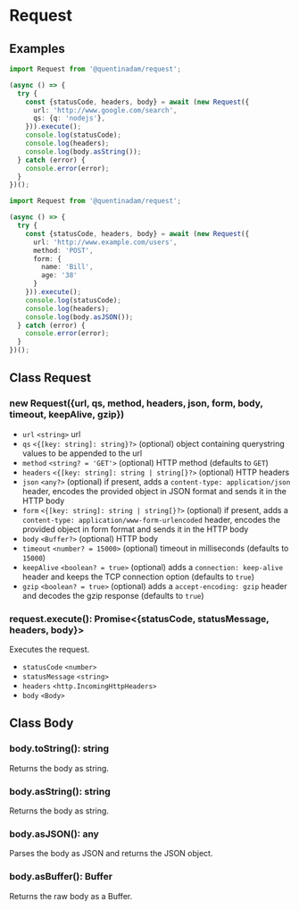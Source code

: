 # Request

## Examples

```typescript
import Request from '@quentinadam/request';

(async () => {
  try {
    const {statusCode, headers, body} = await (new Request({
      url: 'http://www.google.com/search',
      qs: {q: 'nodejs'},
    })).execute();
    console.log(statusCode);
    console.log(headers);
    console.log(body.asString());
  } catch (error) {
    console.error(error);
  }
})();
```

```typescript
import Request from '@quentinadam/request';

(async () => {
  try {
    const {statusCode, headers, body} = await (new Request({
      url: 'http://www.example.com/users',
      method: 'POST',
      form: {
        name: 'Bill',
        age: '38'
      }
    })).execute();
    console.log(statusCode);
    console.log(headers);
    console.log(body.asJSON());
  } catch (error) {
    console.error(error);
  }
})();
```

## Class Request

### new Request({url, qs, method, headers, json, form, body, timeout, keepAlive, gzip})

 - ```url``` ```<string>``` url
 - ```qs``` ```<{[key: string]: string}?>``` (optional) object containing querystring values to be appended to the url
 - ```method``` ```<string? = 'GET'>``` (optional) HTTP method (defaults to ```GET```)
 - ```headers``` ```<{[key: string]: string | string[}?>``` (optional) HTTP headers
 - ```json``` ```<any?>``` (optional) if present, adds a ```content-type: application/json``` header, encodes the provided object in JSON format and sends it in the HTTP body
 - ```form``` ```<{[key: string]: string | string[}?>``` (optional) if present, adds a ```content-type: application/www-form-urlencoded``` header, encodes the provided object in form format and sends it in the HTTP body
 - ```body``` ```<Buffer?>``` (optional) HTTP body
 - ```timeout``` ```<number? = 15000>``` (optional) timeout in milliseconds (defaults to ```15000```)
 - ```keepAlive``` ```<boolean? = true>``` (optional) adds a ```connection: keep-alive``` header and keeps the TCP connection option (defaults to ```true```)
 - ```gzip``` ```<boolean? = true>``` (optional) adds a ```accept-encoding: gzip``` header and decodes the gzip response (defaults to ```true```)
 
 ### request.execute(): Promise<{statusCode, statusMessage, headers, body}>
 
Executes the request.

 - ```statusCode``` ```<number>```
 - ```statusMessage``` ```<string>```
 - ```headers``` ```<http.IncomingHttpHeaders>```
 - ```body``` ```<Body>```
 
 ## Class Body

### body.toString(): string

Returns the body as string.

### body.asString(): string

Returns the body as string.

### body.asJSON(): any

Parses the body as JSON and returns the JSON object.

### body.asBuffer(): Buffer

Returns the raw body as a Buffer.
